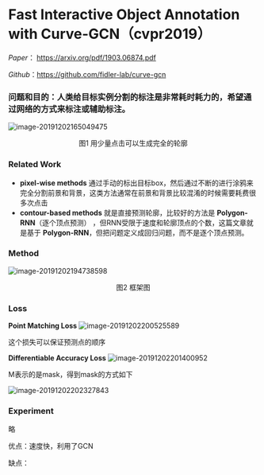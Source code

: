# Fast Interactive Object Annotation with Curve-GCN（cvpr2019）

*Paper*： https://arxiv.org/pdf/1903.06874.pdf

*Github*：https://github.com/fidler-lab/curve-gcn

### 问题和目的：人类给目标实例分割的标注是非常耗时耗力的，希望通过网络的方式来标注或辅助标注。

![image-20191202165049475](/home/chenshen/.config/Typora/typora-user-images/image-20191202165049475.png)

<center>图1 用少量点击可以生成完全的轮廓</center>



### Related Work

- **pixel-wise methods** 通过手动的标出目标box，然后通过不断的进行涂鸦来完全分割前景和背景，这类方法通常在前景和背景比较混淆的时候需要耗费很多次点击
- **contour-based methods** 就是直接预测轮廓，比较好的方法是 **Polygon-RNN**（逐个顶点预测） ，但RNN受限于速度和轮廓顶点的个数，这篇文章就是基于 **Polygon-RNN**，但把问题定义成回归问题，而不是逐个顶点预测。



### Method

![image-20191202194738598](/home/chenshen/.config/Typora/typora-user-images/image-20191202194738598.png)

<center>图2 框架图</center>

### Loss

**Point Matching Loss** ![image-20191202200525589](/home/chenshen/.config/Typora/typora-user-images/image-20191202200525589.png)

这个损失可以保证预测点的顺序

**Differentiable Accuracy Loss** ![image-20191202201400952](/home/chenshen/.config/Typora/typora-user-images/image-20191202201400952.png)

M表示的是mask，得到mask的方式如下

<img src="/home/chenshen/.config/Typora/typora-user-images/image-20191202202327843.png" alt="image-20191202202327843" style="zoom:%;" />

### Experiment

略



优点：速度快，利用了GCN

缺点：







